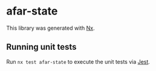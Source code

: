 # afar-state

This library was generated with [Nx](https://nx.dev).

## Running unit tests

Run `nx test afar-state` to execute the unit tests via [Jest](https://jestjs.io).
